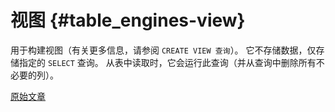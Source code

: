 # 视图 {#table_engines-view}

用于构建视图（有关更多信息，请参阅 `CREATE VIEW 查询`）。 它不存储数据，仅存储指定的 `SELECT` 查询。 从表中读取时，它会运行此查询（并从查询中删除所有不必要的列）。

[原始文章](https://clickhouse.com/docs/en/operations/table_engines/view/) <!--hide-->

